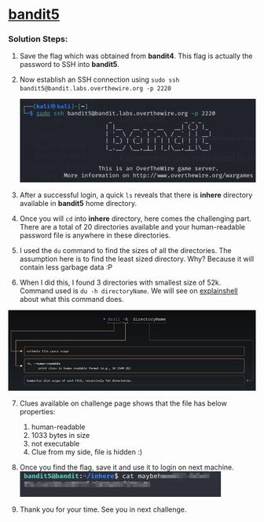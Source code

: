 # [bandit5](https://overthewire.org/wargames/bandit/bandit5.html)

### Solution Steps:

1. Save the flag which was obtained from **bandit4**. This flag is actually the password to SSH into **bandit5**.
2. Now establish an SSH connection using `sudo ssh bandit5@bandit.labs.overthewire.org -p 2220`
   
   ![Alt text](bandit5-ssh.png)
3.  After a successful login, a quick `ls` reveals that there is **inhere** directory available in **bandit5** home directory.
4.  Once you will `cd` into **inhere** directory, here comes the challenging part. There are a total of 20 directories available and your human-readable password file is anywhere in these directories.
5.  I used the `du` command to find the sizes of all the directories. The assumption here is to find the least sized directory. Why? Because it will contain less garbage data :P 
6.  When I did this, I found 3 directories with smallest size of 52k. Command used is `du -h directoryName`. We will see on [explainshell](https://www.explainshell.com/explain?cmd=du+-h+directoryName) about what this command does.  
   
   ![Alt text](bandit5-explainshell.png)  

7. Clues available on challenge page shows that the file has below properties:
   1. human-readable
   2. 1033 bytes in size
   3. not executable
   4. Clue from my side, file is hidden :)

8.  Once you find the flag, save it and use it to login on next machine.  
    ![Alt text](bandit5-flag.png)  
9.  Thank you for your time. See you in next challenge.
    